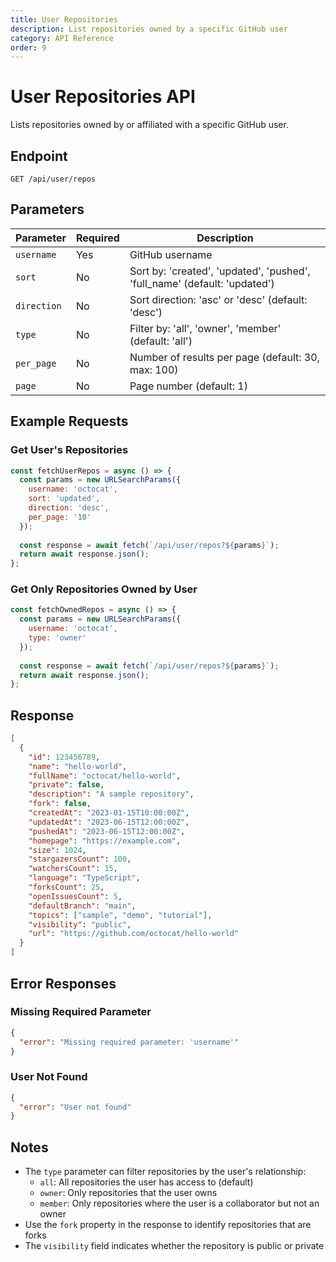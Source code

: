 ```yaml
---
title: User Repositories
description: List repositories owned by a specific GitHub user
category: API Reference
order: 9
---
```


# User Repositories API

Lists repositories owned by or affiliated with a specific GitHub user.

## Endpoint

```
GET /api/user/repos
```

## Parameters

| Parameter | Required | Description |
|-----------|----------|-------------|
| `username` | Yes | GitHub username |
| `sort` | No | Sort by: 'created', 'updated', 'pushed', 'full_name' (default: 'updated') |
| `direction` | No | Sort direction: 'asc' or 'desc' (default: 'desc') |
| `type` | No | Filter by: 'all', 'owner', 'member' (default: 'all') |
| `per_page` | No | Number of results per page (default: 30, max: 100) |
| `page` | No | Page number (default: 1) |

## Example Requests

### Get User's Repositories

```javascript
const fetchUserRepos = async () => {
  const params = new URLSearchParams({
    username: 'octocat',
    sort: 'updated',
    direction: 'desc',
    per_page: '10'
  });
  
  const response = await fetch(`/api/user/repos?${params}`);
  return await response.json();
};
```

### Get Only Repositories Owned by User

```javascript
const fetchOwnedRepos = async () => {
  const params = new URLSearchParams({
    username: 'octocat',
    type: 'owner'
  });
  
  const response = await fetch(`/api/user/repos?${params}`);
  return await response.json();
};
```

## Response

```json
[
  {
    "id": 123456789,
    "name": "hello-world",
    "fullName": "octocat/hello-world",
    "private": false,
    "description": "A sample repository",
    "fork": false,
    "createdAt": "2023-01-15T10:00:00Z",
    "updatedAt": "2023-06-15T12:00:00Z",
    "pushedAt": "2023-06-15T12:00:00Z",
    "homepage": "https://example.com",
    "size": 1024,
    "stargazersCount": 100,
    "watchersCount": 15,
    "language": "TypeScript",
    "forksCount": 25,
    "openIssuesCount": 5,
    "defaultBranch": "main",
    "topics": ["sample", "demo", "tutorial"],
    "visibility": "public",
    "url": "https://github.com/octocat/hello-world"
  }
]
```

## Error Responses

### Missing Required Parameter

```json
{
  "error": "Missing required parameter: 'username'"
}
```

### User Not Found

```json
{
  "error": "User not found"
}
```

## Notes

- The `type` parameter can filter repositories by the user's relationship:
  - `all`: All repositories the user has access to (default)
  - `owner`: Only repositories that the user owns
  - `member`: Only repositories where the user is a collaborator but not an owner
- Use the `fork` property in the response to identify repositories that are forks
- The `visibility` field indicates whether the repository is public or private
